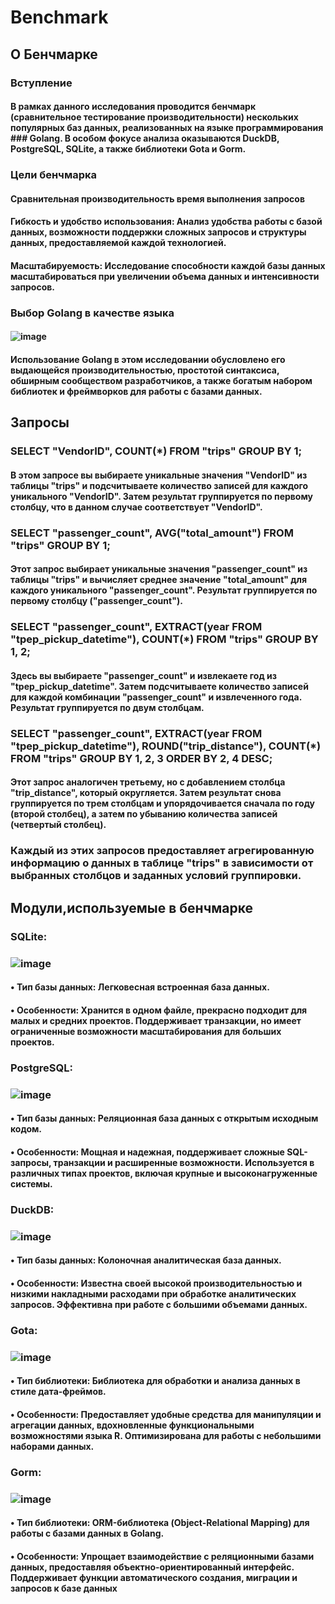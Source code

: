 # Benchmark
## О Бенчмарке
### Вступление
#### В рамках данного исследования проводится бенчмарк (сравнительное тестирование производительности) нескольких популярных баз данных, реализованных на языке программирования ### Golang. В особом фокусе анализа оказываются DuckDB, PostgreSQL, SQLite, а также библиотеки Gota и Gorm.
### Цели бенчмарка
#### Сравнительная производительность время выполнения запросов
#### Гибкость и удобство использования: Анализ удобства работы с базой данных, возможности поддержки сложных запросов и структуры данных, предоставляемой каждой технологией.
#### Масштабируемость: Исследование способности каждой базы данных масштабироваться при увеличении объема данных и интенсивности запросов.
### Выбор Golang в качестве языка
#### ![image](https://github.com/OneDpsss/Benchmark/assets/108849165/2f1344fd-44aa-407a-a16a-e02220a31a6e)

#### Использование Golang в этом исследовании обусловлено его выдающейся производительностью, простотой синтаксиса, обширным сообществом разработчиков, а также богатым набором библиотек и фреймворков для работы с базами данных.
## Запросы
### SELECT "VendorID", COUNT(*) FROM "trips" GROUP BY 1;
#### В этом запросе вы выбираете уникальные значения "VendorID" из таблицы "trips" и подсчитываете количество записей для каждого уникального "VendorID". Затем результат группируется по первому столбцу, что в данном случае соответствует "VendorID".
### SELECT "passenger_count", AVG("total_amount") FROM "trips" GROUP BY 1;
#### Этот запрос выбирает уникальные значения "passenger_count" из таблицы "trips" и вычисляет среднее значение "total_amount" для каждого уникального "passenger_count". Результат группируется по первому столбцу ("passenger_count").
### SELECT "passenger_count", EXTRACT(year FROM "tpep_pickup_datetime"), COUNT(*) FROM "trips" GROUP BY 1, 2;
#### Здесь вы выбираете "passenger_count" и извлекаете год из "tpep_pickup_datetime". Затем подсчитываете количество записей для каждой комбинации "passenger_count" и извлеченного года. Результат группируется по двум столбцам.
### SELECT "passenger_count", EXTRACT(year FROM "tpep_pickup_datetime"), ROUND("trip_distance"), COUNT(*) FROM "trips" GROUP BY 1, 2, 3 ORDER BY 2, 4 DESC;
#### Этот запрос аналогичен третьему, но с добавлением столбца "trip_distance", который округляется. Затем результат снова группируется по трем столбцам и упорядочивается сначала по году (второй столбец), а затем по убыванию количества записей (четвертый столбец).
### Каждый из этих запросов предоставляет агрегированную информацию о данных в таблице "trips" в зависимости от выбранных столбцов и заданных условий группировки.
## Модули,используемые в бенчмарке
### 	SQLite:
### ![image](https://github.com/OneDpsss/Benchmark/assets/108849165/684c89ed-5214-45f8-acfd-61ea7281c7e8)
#### •	Тип базы данных: Легковесная встроенная база данных.
#### •	Особенности: Хранится в одном файле, прекрасно подходит для малых и средних проектов. Поддерживает транзакции, но имеет ограниченные возможности масштабирования для больших проектов.
###   PostgreSQL:
### ![image](https://github.com/OneDpsss/Benchmark/assets/108849165/7ef82115-62fc-44d1-9298-2b6220432bb4)
#### •	Тип базы данных: Реляционная база данных с открытым исходным кодом.
#### •	Особенности: Мощная и надежная, поддерживает сложные SQL-запросы, транзакции и расширенные возможности. Используется в различных типах проектов, включая крупные и высоконагруженные системы.
###   DuckDB:
### ![image](https://github.com/OneDpsss/Benchmark/assets/108849165/ef212400-e7ae-45a7-ad98-55ca25d2891c)
#### •	Тип базы данных: Колоночная аналитическая база данных.
#### •	Особенности: Известна своей высокой производительностью и низкими накладными расходами при обработке аналитических запросов. Эффективна при работе с большими объемами данных.
### Gota:
### ![image](https://github.com/OneDpsss/Benchmark/assets/108849165/d08d093a-abb2-442d-b030-4bbd6af4c327)
#### •	Тип библиотеки: Библиотека для обработки и анализа данных в стиле дата-фреймов.
#### •	Особенности: Предоставляет удобные средства для манипуляции и агрегации данных, вдохновленные функциональными возможностями языка R. Оптимизирована для работы с небольшими наборами данных.
### Gorm:
### ![image](https://github.com/OneDpsss/Benchmark/assets/108849165/4319497f-5538-4a54-b025-cf06b55063d8)
#### •	Тип библиотеки: ORM-библиотека (Object-Relational Mapping) для работы с базами данных в Golang.
#### •	Особенности: Упрощает взаимодействие с реляционными базами данных, предоставляя объектно-ориентированный интерфейс. Поддерживает функции автоматического создания, миграции и запросов к базе данных

